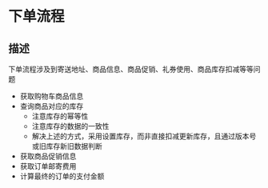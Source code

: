 # 下单流程
## 描述
下单流程涉及到寄送地址、商品信息、商品促销、礼券使用、商品库存扣减等等问题
- 获取购物车商品信息
- 查询商品对应的库存
  - 注意库存的幂等性
  - 注意库存的数据的一致性
  - 解决上述的方式，采用设置库存，而非直接扣减更新库存，且通过版本号或旧库存新旧数据判断
- 获取商品促销信息
- 获取订单邮寄费用
- 计算最终的订单的支付金额


